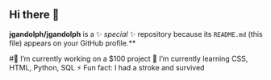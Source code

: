 ## Hi there 👋


**jgandolph/jgandolph** is a ✨ _special_ ✨ repository because its `README.md` (this file) appears on your GitHub profile.**

#🔭 I’m currently working on a $100 project
 🌱 I’m currently learning CSS, HTML, Python, SQL
 ⚡ Fun fact: I had a stroke and survived


